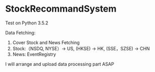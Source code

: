 # StockRecommandSystem

Test on Python 3.5.2

Data Fetching:
1. Cover Stock and News Fetching
2. Stock:（NSDQ, NYSE）-> US, (HKSE) -> HK, (SSE，SZSE) -> CHN
3. News: EventRegistry

I will arrange and upload data processing part ASAP
